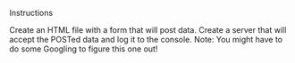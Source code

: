 Instructions

Create an HTML file with a form that will post data.
Create a server that will accept the POSTed data and log it to the console.
Note: You might have to do some Googling to figure this one out!